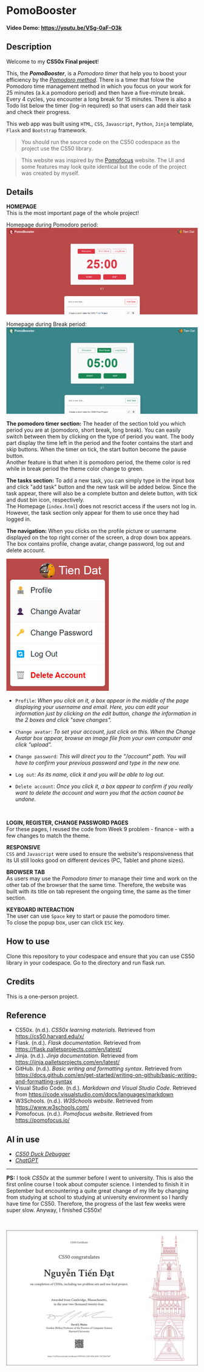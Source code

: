 # PomoBooster
#### Video Demo:  https://youtu.be/VSg-0aF-O3k
## Description
Welcome to my **CS50x Final project**!

This, the ***PomoBooster***, is a *Pomodoro timer* that help you to boost your efficiency by the *[Pomodoro method](https://en.wikipedia.org/wiki/Pomodoro_Technique)*. There is a timer that folow the Pomodoro time management method in which you focus on your work for 25 minutes (a.k.a pomodoro period) and then have a five-minute break. Every 4 cycles, you encounter a long break for 15 minutes. There is also a Todo list below the timer (log-in required) so that users can add their task and check their progress.

This web app was built using `HTML`, `CSS`, `Javascript`, `Python`, `Jinja` template, `Flask` and `Bootstrap` framework.

> You should run the source code on the CS50 codespace as the project use the CS50 library.


> This website was inspired by the [Pomofocus](pomofocus.io) website. The UI and some features may look quite identical but the code of the project was created by myself.

## Details

**HOMEPAGE**\
This is the most important page of the whole project!

Homepage during Pomodoro period:
![Image of homepage - logged in](/static/img/README_images/index_logged_in.png)

Homepage during Break period:
![Image of homepage - break time](/static/img/README_images/index_break.png)

**The pomodoro timer section:** The header of the section told you which period you are at (pomodoro, short break, long break). You can easily switch between them by clicking on the type of period you want. The body part display the time left in the period and the footer contains the start and skip buttons. When the timer on tick, the start button become the pause button. \
Another feature is that when it is pomodoro period, the theme color is red while in break period the theme color change to green.

**The tasks section:** To add a new task, you can simply type in the input box and click "add task" button and the new task will be added below. Since the task appear, there will also be a complete button and delete button, with tick and dust bin icon, respectively.\
The Homepage (`index.html`) does not rescrict access if the users not log in. However, the task section only appear for them to use once they had logged in.

**The navigation:** When you clicks on the profile picture or username displayed on the top right corner of the screen, a drop down box appears. The box contains profile, change avatar, change password, log out and delete account.

![Navigation dropdown box](/static/img/README_images/dropdown.png)

- `Profile`: *When you click on it, a box appear in the middle of the page displaying your username and email. Here, you can edit your information just by clicking on the edit button, change the information in the 2 boxes and click "save changes".*

- `Change avatar`: *To set your account, just click on this. When the Change Avatar box appear, browse an image file from your own computer and click "upload".*

- `Change password`: *This will direct you to the "/account" path. You will have to confirm your previous password and type in the new one.*

- `Log out`: *As its name, click it and you will be able to log out.*

- `Delete account`: *Once you click it, a box appear to confirm if you really want to delete the account and warn you that the action caanot be undone.*

<br>

**LOGIN, REGISTER, CHANGE PASSWORD PAGES**\
For these pages, I reused the code from Week 9 problem - finance - with a few changes to match the theme.

**RESPONSIVE**\
`CSS` and `Javascript` were used to ensure the website's responsiveness that its UI still looks good on different devices (PC, Tablet and phone sizes).

**BROWSER TAB**\
As users may use the *Pomodoro timer* to manage their time and work on the other tab of the browser that the same time. Therefore, the website was built with its title on tab represent the ongoing time, the same as the timer section.

**KEYBOARD INTERACTION**\
The user can use `Space` key to start or pause the pomodoro timer.\
To close the popup box, user can click `ESC` key.

## How to use
Clone this repository to your codespace and ensure that you can use CS50 library in your codespace. Go to the directory and run flask run.

## Credits
This is a one-person project.

## Reference
* CS50x. (n.d.). *CS50x learning materials*. Retrieved from https://cs50.harvard.edu/x/
* Flask. (n.d.). *Flask documentation*. Retrieved from https://flask.palletsprojects.com/en/latest/
* Jinja. (n.d.). *Jinja documentation*. Retrieved from https://jinja.palletsprojects.com/en/latest/
* GitHub. (n.d.). *Basic writing and formatting syntax*. Retrieved from https://docs.github.com/en/get-started/writing-on-github/basic-writing-and-formatting-syntax
* Visual Studio Code. (n.d.). *Markdown and Visual Studio Code*. Retrieved from https://code.visualstudio.com/docs/languages/markdown
* W3Schools. (n.d.). *W3Schools website*. Retrieved from https://www.w3schools.com/
* Pomofocus. (n.d.). *Pomofocus website*. Retrieved from https://pomofocus.io/

## AI in use
+ [*CS50 Duck Debugger*](https://cs50.ai/chat)
+ [*ChatGPT*](https://chatgpt.com/)

<hr>

**PS:** I took *CS50x* at the summer before I went to university. This is also the first online course I took about computer science. I intended to finish it in September but encountering a quite great change of my life by changing from studying at school to studying at university environment so I hardly have time for CS50. Therefore, the progress of the last few weeks were super slow. Anyway, I finished CS50x!
 
 <br>

 ![CS50x 2024 certificate](/static/img/README_images/CS50x.png)
